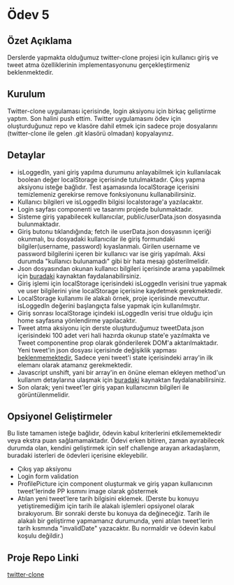 # Ödev 5

## Özet Açıklama
Derslerde yapmakta olduğumuz twitter-clone projesi için kullanıcı giriş ve tweet atma özelliklerinin implementasyonunu gerçekleştirmeniz beklenmektedir.
## Kurulum
Twitter-clone uygulaması içerisinde, login aksiyonu için birkaç geliştirme yaptım. Son halini push ettim. Twitter uygulamasını ödev için oluşturduğunuz repo ve klasöre dahil etmek için sadece proje dosyalarını (twitter-clone ile gelen .git klasörü olmadan) kopyalayınız.
## Detaylar
* isLoggedIn, yani giriş yapılma durumunu anlayabilmek için kullanılacak boolean değer localStorage içerisinde tutulmaktadır. Çıkış yapma aksiyonu isteğe bağlıdır. Test aşamasında localStorage içerisini temizlemeniz gerekirse remove fonksiyonunu kullanabilirsiniz.
* Kullanıcı bilgileri ve isLoggedIn bilgisi localstorage'a yazılacaktır.
* Login sayfası componenti ve tasarımı projede bulunmaktadır. 
* Sisteme giriş yapabilecek kullanıcılar, public/userData.json dosyasında bulunmaktadır.
* Giriş butonu tıklandığında; fetch ile userData.json dosyasının içeriği okunmalı, bu dosyadaki kullanıcılar ile giriş formundaki bilgiler(username, password) kıyaslanmalı. Girilen username ve password bilgilerini içeren bir kullanıcı var ise giriş yapılmalı. Aksi durumda "kullanıcı bulunamadı" gibi bir hata mesajı gösterilmelidir. 
* Json dosyasından okunan kullanıcı bilgileri içerisinde arama yapabilmek için [buradaki](https://stackoverflow.com/questions/7364150/find-object-by-id-in-an-array-of-javascript-objects) kaynaktan faydalanabilirsiniz.
* Giriş işlemi için localStorage içerisindeki isLoggedIn verisini true yapmak ve user bilgilerini yine localStorage içerisine kaydetmek gerekmektedir.
* LocalStorage kullanımı ile alakalı örnek, proje içerisinde mevcuttur. isLoggedIn değerini başlangıçta false yapmak için kullanılmıştır.
* Giriş sonrası localStorage içindeki isLoggedIn verisi true olduğu için home sayfasına yönlendirme yapılacaktır.
* Tweet atma aksiyonu için derste oluşturduğumuz tweetData.json içerisindeki 100 adet veri hali hazırda okunup state'e yazılmakta ve Tweet componentine prop olarak gönderilerek DOM'a aktarılmaktadır. Yeni tweet'in json dosyası içerisinde değişiklik yapması  <ins>beklenmemektedir.</ins> Sadece yeni tweet'i state içerisindeki array'in ilk elemanı olarak atamanız gerekmektedir.
* Javascript unshift, yani bir array'in en önüne eleman ekleyen method'un kullanım detaylarına ulaşmak için [buradaki](https://www.w3schools.com/jsref/jsref_unshift.asp) kaynaktan faydalanabilirsiniz.
* Son olarak; yeni tweet'ler giriş yapan kullanıcının bilgileri ile görüntülenmelidir.

## Opsiyonel Geliştirmeler
Bu liste tamamen isteğe bağlıdır, ödevin kabul kriterlerini etkilememektedir veya ekstra puan sağlamamaktadır. Ödevi erken bitiren, zaman ayırabilecek durumda olan, kendini geliştirmek için self challenge arayan arkadaşlarım, buradaki isterleri de ödevleri içerisine ekleyebilir.
* Çıkış yap aksiyonu
* Login form validation
* ProfilePicture için component oluşturmak ve giriş yapan kullanıcının tweet'lerinde PP kısmını image olarak göstermek
* Atılan yeni tweet'lere tarih bilgisini eklemek. (Derste bu konuyu yetiştiremediğim için tarih ile alakalı işlemleri opsiyonel olarak bırakıyorum. Bir sonraki derste bu konuya da değineceğiz. Tarih ile alakalı bir geliştirme yapmamanız durumunda, yeni atılan tweet'lerin tarih kısmında "invalidDate" yazacaktır. Bu normaldir ve ödevin kabul koşulu değildir.)

## Proje Repo Linki
[twitter-clone](https://github.com/94-Istanbul-Front-End-Bootcamp/twitter-clone) 
